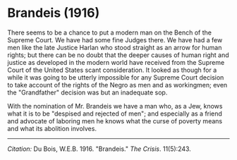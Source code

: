 <!--
title:   Brandeis
author:  Du Bois, W.E.B.
journal: The Crisis
year:    1916
volume:  11
issue:   5
pages:   243
-->

# Brandeis (1916)

There seems to be a chance to put a modern man on the Bench of the
Supreme Court. We have had some fine Judges there. We have had a few men
like the late Justice Harlan who stood straight as an arrow for human
rights; but there can be no doubt that the deeper causes of human right
and justice as developed in the modern world have received from the
Supreme Court of the United States scant consideration. It looked as
though for a while it was going to be utterly impossible for any Supreme
Court decision to take account of the rights of the Negro as men and as
workingmen; even the "Grandfather" decision was but an inadequate sop.

With the nomination of Mr. Brandeis we have a man who, as a Jew, knows
what it is to be "despised and rejected of men"; and especially as a
friend and advocate of laboring men he knows what the curse of poverty
means and what its abolition involves.

______________
*Citation:* Du Bois, W.E.B. 1916. "Brandeis." *The Crisis*. 11(5):243.